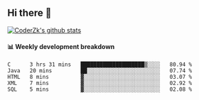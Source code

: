 ## Hi there 👋

[![CoderZk's github stats](https://github-readme-stats.vercel.app/api?username=zhoukuo123&show_icons=true&count_private=true)](https://github.com/anuraghazra/github-readme-stats)

#### :bar_chart: Weekly development breakdown

<!--START_SECTION:waka-->
```text
C      3 hrs 31 mins   ████████████████████▒░░░░   80.94 % 
Java   20 mins         ██░░░░░░░░░░░░░░░░░░░░░░░   07.74 % 
HTML   8 mins          ▓░░░░░░░░░░░░░░░░░░░░░░░░   03.07 % 
XML    7 mins          ▓░░░░░░░░░░░░░░░░░░░░░░░░   02.92 % 
SQL    5 mins          ▓░░░░░░░░░░░░░░░░░░░░░░░░   02.08 % 
```
<!--END_SECTION:waka-->
